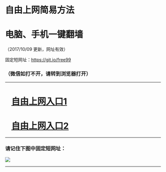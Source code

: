 ﻿# 自由上网简易方法

# 电脑、手机一键翻墙

（2017/10/09 更新，网址有效）

固定短网址：https://git.io/free99

### （微信如打不开，请转到浏览器打开）


***





# &nbsp;&nbsp; <a href="http://ft573928404.fwq-tz-1001.info/fwqtz01.html?t=10090011525 " target="_blank">自由上网入口1</a>
# &nbsp;&nbsp; <a href="http://ft1542419968.fwq-tz-1002.info/fwqtz02.html?t=100900130817 " target="_blank">自由上网入口2</a>
***

### 请记住下图中固定短网址：

<img src="https://s3-us-west-2.amazonaws.com/fwq-1001/yjfq-20170905okok.png" /> 


***

